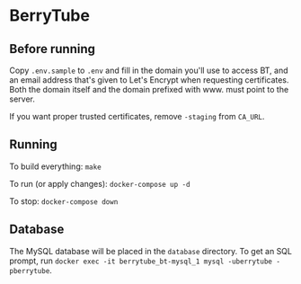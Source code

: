 BerryTube
=========

Before running
--------------

Copy `.env.sample` to `.env` and fill in the domain you'll use to access BT, and an email address that's given to Let's Encrypt when requesting certificates. Both the domain itself and the domain prefixed with www. must point to the server.

If you want proper trusted certificates, remove `-staging` from `CA_URL`.


Running
-------

To build everything: `make`

To run (or apply changes): `docker-compose up -d`

To stop: `docker-compose down`


Database
--------

The MySQL database will be placed in the `database` directory. To get an SQL prompt, run `docker exec -it berrytube_bt-mysql_1 mysql -uberrytube -pberrytube`.
